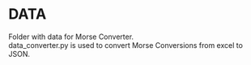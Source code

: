 # DATA #

Folder with data for Morse Converter. \
data_converter.py is used to convert Morse Conversions from excel to JSON.